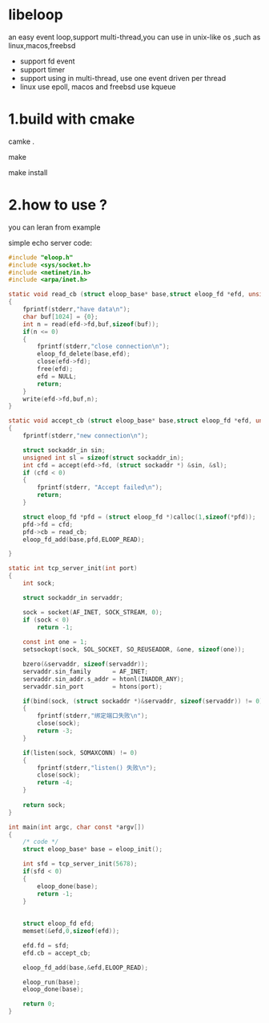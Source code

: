 # libeloop
an easy event loop,support multi-thread,you can use in unix-like os ,such as linux,macos,freebsd
* support fd event
* support timer
* support using in multi-thread, use one event driven per thread
* linux use epoll, macos and freebsd use kqueue


# 1.build with cmake
camke .

make

make install

# 2.how to use ?
you can leran from example

simple echo server code:
``` c
#include "eloop.h"
#include <sys/socket.h>
#include <netinet/in.h>
#include <arpa/inet.h>

static void read_cb (struct eloop_base* base,struct eloop_fd *efd, unsigned int events)
{
    fprintf(stderr,"have data\n");
    char buf[1024] = {0};
    int n = read(efd->fd,buf,sizeof(buf));
    if(n <= 0)
    {
        fprintf(stderr,"close connection\n");
        eloop_fd_delete(base,efd);
        close(efd->fd);
        free(efd);
        efd = NULL;
        return;
    }
    write(efd->fd,buf,n);
}

static void accept_cb (struct eloop_base* base,struct eloop_fd *efd, unsigned int events)
{
    fprintf(stderr,"new connection\n");

    struct sockaddr_in sin;
    unsigned int sl = sizeof(struct sockaddr_in);
    int cfd = accept(efd->fd, (struct sockaddr *) &sin, &sl);
    if (cfd < 0) 
    {
        fprintf(stderr, "Accept failed\n");
        return;
    }

    struct eloop_fd *pfd = (struct eloop_fd *)calloc(1,sizeof(*pfd));
    pfd->fd = cfd;
    pfd->cb = read_cb;
    eloop_fd_add(base,pfd,ELOOP_READ);

}

static int tcp_server_init(int port)
{
    int sock;

    struct sockaddr_in servaddr;

    sock = socket(AF_INET, SOCK_STREAM, 0);
    if (sock < 0)
        return -1;
    
    const int one = 1;
    setsockopt(sock, SOL_SOCKET, SO_REUSEADDR, &one, sizeof(one));

    bzero(&servaddr, sizeof(servaddr));
    servaddr.sin_family      = AF_INET;
    servaddr.sin_addr.s_addr = htonl(INADDR_ANY);
    servaddr.sin_port        = htons(port);

    if(bind(sock, (struct sockaddr *)&servaddr, sizeof(servaddr)) != 0)
    {
        fprintf(stderr,"绑定端口失败\n");
        close(sock);
        return -3;
    }

    if(listen(sock, SOMAXCONN) != 0)
    {
        fprintf(stderr,"listen() 失败\n");
        close(sock);
        return -4;
    }
	
    return sock;
}

int main(int argc, char const *argv[])
{
    /* code */
    struct eloop_base* base = eloop_init();

    int sfd = tcp_server_init(5678);
    if(sfd < 0)
    {
        eloop_done(base);
        return -1;
    }
        
    
    struct eloop_fd efd;
    memset(&efd,0,sizeof(efd));

    efd.fd = sfd;
    efd.cb = accept_cb;

    eloop_fd_add(base,&efd,ELOOP_READ);

    eloop_run(base);
    eloop_done(base);

    return 0;
}


```




